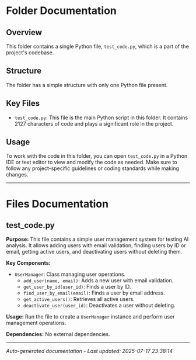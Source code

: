 # Folder Documentation

## Overview
This folder contains a single Python file, `test_code.py`, which is a part of the project's codebase.

## Structure
The folder has a simple structure with only one Python file present.

## Key Files
- `test_code.py`: This file is the main Python script in this folder. It contains 2127 characters of code and plays a significant role in the project.

## Usage
To work with the code in this folder, you can open `test_code.py` in a Python IDE or text editor to view and modify the code as needed. Make sure to follow any project-specific guidelines or coding standards while making changes.

---

# Files Documentation

## test_code.py

**Purpose:** This file contains a simple user management system for testing AI analysis. It allows adding users with email validation, finding users by ID or email, getting active users, and deactivating users without deleting them.

**Key Components:**
- `UserManager`: Class managing user operations.
  - `add_user(name, email)`: Adds a new user with email validation.
  - `get_user_by_id(user_id)`: Finds a user by ID.
  - `find_user_by_email(email)`: Finds a user by email address.
  - `get_active_users()`: Retrieves all active users.
  - `deactivate_user(user_id)`: Deactivates a user without deleting.
  
**Usage:** Run the file to create a `UserManager` instance and perform user management operations.

**Dependencies:** No external dependencies.

---
*Auto-generated documentation - Last updated: 2025-07-17 23:38:14*
